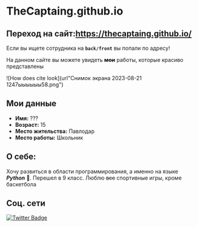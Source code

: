 # TheCaptaing.github.io
## Переход на сайт:https://thecaptaing.github.io/

Если вы ищете сотрудника на **`back/front`** вы попали по адресу!

На данном сайте вы можете увидеть ~~**мои**~~ работы, которые красиво представлены 

![How does cite look](url"Снимок экрана 2023-08-21 1247ыыыыыы58.png")

## Мои данные
+ **Имя:** ???
+ **Возраст:** 15
+ **Место жительства:** Павлодар
+ **Место работы:** Школьник

## О себе:
Хочу развиться в области программирования, а именно на языке ***Python*** 🐍. Перешел в 9 класс. Люблю ~~все~~ спортивные игры, кроме баскетбола

## Соц. сети
<div id="badges">

  <a href="your-twitter-URL">
    <img src="https://inlnk.ru/YAy5kp-blue?style=width:50%;height:50%" alt="Twitter Badge"/>
  </a>
</div>
